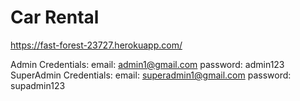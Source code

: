 Car Rental
================

https://fast-forest-23727.herokuapp.com/

Admin Credentials: email: admin1@gmail.com password: admin123<br>
SuperAdmin Credentials: email: superadmin1@gmail.com password: supadmin123
